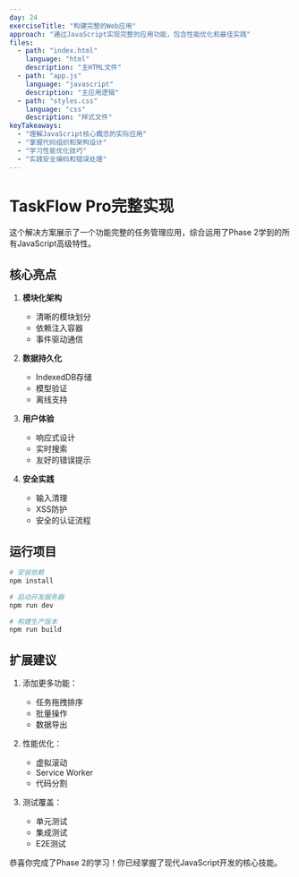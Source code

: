 ```yaml
---
day: 24
exerciseTitle: "构建完整的Web应用"
approach: "通过JavaScript实现完整的应用功能，包含性能优化和最佳实践"
files:
  - path: "index.html"
    language: "html"
    description: "主HTML文件"
  - path: "app.js"
    language: "javascript"
    description: "主应用逻辑"
  - path: "styles.css"
    language: "css"
    description: "样式文件"
keyTakeaways:
  - "理解JavaScript核心概念的实际应用"
  - "掌握代码组织和架构设计"
  - "学习性能优化技巧"
  - "实践安全编码和错误处理"
---
```

# TaskFlow Pro完整实现

这个解决方案展示了一个功能完整的任务管理应用，综合运用了Phase 2学到的所有JavaScript高级特性。

## 核心亮点

1. **模块化架构**
   - 清晰的模块划分
   - 依赖注入容器
   - 事件驱动通信

2. **数据持久化**
   - IndexedDB存储
   - 模型验证
   - 离线支持

3. **用户体验**
   - 响应式设计
   - 实时搜索
   - 友好的错误提示

4. **安全实践**
   - 输入清理
   - XSS防护
   - 安全的认证流程

## 运行项目

```bash
# 安装依赖
npm install

# 启动开发服务器
npm run dev

# 构建生产版本
npm run build
```

## 扩展建议

1. 添加更多功能：
   - 任务拖拽排序
   - 批量操作
   - 数据导出

2. 性能优化：
   - 虚拟滚动
   - Service Worker
   - 代码分割

3. 测试覆盖：
   - 单元测试
   - 集成测试
   - E2E测试

恭喜你完成了Phase 2的学习！你已经掌握了现代JavaScript开发的核心技能。